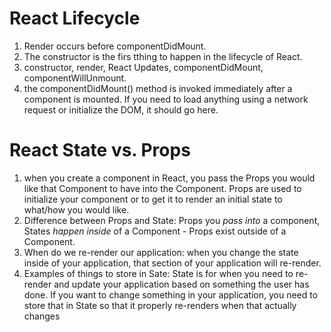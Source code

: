 # React Lifecycle

1. Render occurs before componentDidMount.
2. The constructor is the firs tthing to happen in the lifecycle of React.
3. constructor, render, React Updates, componentDidMount, componentWillUnmount.
4. the componentDidMount() method is invoked immediately after a component is mounted. If you need to load anything using a network request or initialize the DOM, it should go here.

# React State vs. Props

1. when you create a component in React, you pass the Props you would like that Component to have into the Component. Props are used to initialize your component or to get it to render an initial state to what/how you would like.
2. Difference between Props and State: Props you _pass into_ a component, States _happen inside_ of a Component - Props exist outside of a Component.
3. When do we re-render our application: when you change the state inside of your application, that section of your application will re-render.
4. Examples of things to store in Sate: State is for when you need to re-render and update your application based on something the user has done. If you want to change something in your application, you need to store that in State so that it properly re-renders when that actually changes
